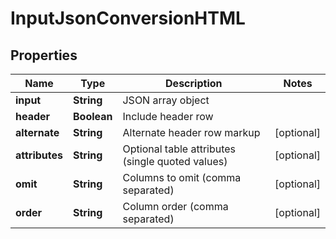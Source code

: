

# InputJsonConversionHTML

## Properties

Name | Type | Description | Notes
------------ | ------------- | ------------- | -------------
**input** | **String** | JSON array object | 
**header** | **Boolean** | Include header row | 
**alternate** | **String** | Alternate header row markup |  [optional]
**attributes** | **String** | Optional table attributes (single quoted values) |  [optional]
**omit** | **String** | Columns to omit (comma separated) |  [optional]
**order** | **String** | Column order (comma separated) |  [optional]



